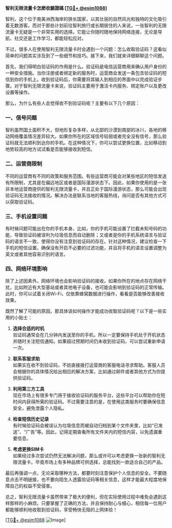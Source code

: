 **智利无限流量卡怎麽收驗證碼 [[TG💪+ @esim1088](https://t.me/s/esim1088)]**

智利，这个位于南美洲西海岸的狭长国家，以其壮丽的自然风光和独特的文化吸引着无数游客。而对于那些计划前往智利旅行或长期居住的人来说，一张智利的无限流量卡无疑是一个非常实用的选择。它能让你随时随地保持网络连接，无论是导航、社交还是工作学习，都能轻松应对。

不过，很多人在使用智利无限流量卡时会遇到一个问题：怎么收取验证码？这看似简单的问题其实涉及到了一些细节和技巧。接下来，我们就来详细聊聊这个问题。

首先，我们得明白验证码的作用是什么。验证码是电信运营商用来确认用户身份的一种安全措施。当你注册或者绑定新的服务时，运营商会发送一条包含验证码的短信到你的手机上。收到验证码后，你需要将其输入到相应的界面中以完成验证步骤。对于智利无限流量卡来说，验证码主要用于激活卡内服务、绑定账户以及更改设置等操作。

那么，为什么有些人会觉得收不到验证码呢？主要有以下几个原因：

### 一、信号问题

智利虽然国土面积不大，但地形复杂多样，从北部的沙漠到南部的冰川，各地的移动网络覆盖情况差异较大。如果你所在的区域信号较弱或者完全没有信号，那么验证码就无法顺利到达你的手机。在这种情况下，你可以尝试更换位置，比如移动到地势较高的地方试试看是否能够接收到短信。

### 二、运营商限制

不同的运营商有不同的政策和服务范围。有些运营商可能会对某些地区的短信发送有所限制，尤其是在偏远地区或者是国际漫游状态下。因此，如果你使用的是一张非本地运营商提供的智利无限流量卡，并且正处于国际漫游状态，那么可能会出现验证码无法接收的情况。解决办法是联系当地的客服热线，询问是否有其他方式可以获取验证码。

### 三、手机设置问题

有时候问题可能出在你的手机本身。比如，你的手机可能设置了拦截未知号码的功能，导致验证码被误判为垃圾信息而自动删除；又或者是你的手机系统语言与验证码的语言不一致，使得你没有注意到验证码的存在。针对这种情况，建议检查一下手机的短信设置，确保没有开启不必要的过滤功能，并且将手机的语言设置调整为英文或者其他容易识别的语言。

### 四、网络环境影响

除了上述因素外，网络环境也会影响验证码的接收。如果你所在的地点存在网络干扰，比如附近有大型基站或者其他电子设备，也可能会影响到验证码的正常传输。此时，你可以试着关闭Wi-Fi，仅依靠蜂窝数据进行操作，看看是否能够改善接收效果。

既然了解了可能的原因，那具体该如何操作才能成功收取验证码呢？以下是一些实用的小贴士：

1. **选择合适的时机**  
   验证码通常会在几分钟内发送至你的手机，所以一定要保持手机处于开机状态并随时关注短信通知。如果超过预期时间仍未收到验证码，可以尝试重新申请一次。

2. **联系客服求助**  
   如果实在收不到验证码，不妨直接拨打运营商的客服电话寻求帮助。客服人员会根据你的具体情况给出相应的解决方案，比如通过邮件或者其他方式为你提供验证码。

3. **利用第三方工具**  
   现在市场上有很多专门用于接收验证码的服务平台，这些平台可以帮助你在短时间内获得所需的验证码。不过需要注意的是，在使用这类服务时要确保信息安全，避免泄露个人隐私。

4. **检查短信历史记录**  
   有时候验证码会被误认为垃圾信息而被自动归档到某个文件夹里，比如“已发送”、“广告”等。因此，记得定期查看所有文件夹内的短信内容，以免遗漏重要信息。

5. **考虑更换SIM卡**  
   如果经过多次尝试仍然无法解决问题，那么或许可以考虑更换一张新的智利无限流量卡。毕竟市场上有多种品牌可供选择，总能找到一款适合自己的产品。

最后再强调一点，无论采取哪种方法，都要时刻注意保护个人信息的安全。不要随意点击不明链接，也不要向陌生人透露验证码等相关信息，这样才能最大程度地保障自己的权益不受侵害。

总之，智利无限流量卡虽然带来了极大的便利，但在实际使用过程中难免会遇到这样那样的小麻烦。只要掌握了正确的方法，并且保持耐心与细心，相信每一位用户都能够顺利地收取到验证码，享受畅快无阻的上网体验！

[[TG💪+ @esim1088](https://t.me/s/esim1088) ![Image](https://i.postimg.cc/4NQfJmqS/Snipaste-2025-05-13-00-14-12.png)]